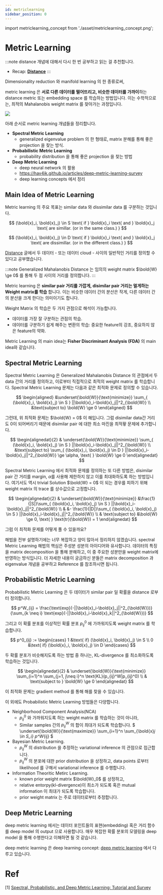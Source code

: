```yaml
---
id: metriclearning
sidebar_position: 0
---
```

import metriclearning_concept from './asset/metriclearning_concept.png';

# Metric Learning

:::note
distance 개념에 대해서 다시 한 번 공부하고 읽는 걸 추천합니다.

- Recap: **[Distance](/docs/concepts/mlconcept/data/distance)**
:::

Dimensionality reduction 와 manifold learning 의 한 종류로써,

metric learning 은 **서로 다른 데이터를 떨어뜨리고, 비슷한 데이터를 가까이**하는 distance metric 또는 embedding space 를 학습하는 방법입니다. 이는 수학적으로는, 최적의 Mahalanobis weight matrix 를 찾아가는 과정입니다.

<div style={{textAlign: 'Center'}}>
  <img src={metriclearning_concept} />
</div>


아래 순서로 metric learning 개념들을 정리합니다.
- **Spectral Metric Learning**
  - generalized eigenvalue problem 의 한 형태로, matrix 분해를 통해 좋은 projection 을 찾는 방식.
- **Probabilistic Metric Learning**
  - probability distribution 을 통해 좋은 projection 을 찾는 방법
- **Deep Metric Learning**
  - deep neural network 의 활용
  - https://hav4ik.github.io/articles/deep-metric-learning-survey
  - deep learning concepts 에서 정리

## Main Idea of Metric Learning

 Metric learning 의 주요 목표는 similar data 와 dissimilar data 를 구분하는 것입니다.

  $$
  (\bold{x}_i, \bold{x}_j) \in S \text{ if } \bold{x}_i \text{ and } \bold{x}_j \text{ are simillar. (or in the same class.) }
  $$ 

  $$
  (\bold{x}_i, \bold{x}_j) \in D \text{ if } \bold{x}_i \text{ and } \bold{x}_j \text{ are dissimillar. (or in the different class.) }
  $$ 

[Distance](/docs/concepts/mlconcept/data/distance) 글에서 두 데이터 - 또는 데이터 cloud - 사이의 일반적인 거리를 정의할 수 있다고 공부했습니다.

:::note
Generalized Mahalanobis Distance 는 임의의 weight matrix $\bold{W} \ge 0$ 를 통해 두 점 사이의 거리를 정의합니다.
:::

Metric learning 은 **similar pair 거리를 가깝게, disimilar pair 거리는 멀게하는 Weight matrix를 학습** 합니다. 이는 비슷한 데이터 간의 분산은 작게, 다른 데이터 간의 분산을 크게 한다는 의미이기도 합니다.

Weight Matrix 의 학습은 두 가지 관점으로 해석이 가능합니다.
- 데이터를 가장 잘 구분하는 관점의 학습.
- 데이터를 구분하기 쉽게 해주는 변환의 학습: 중요한 feature의 강조, 중요하지 않은 feature의 약화.

Metric Learning 의 main idea는 **Fisher Discriminant Analysis (FDA)** 의 main idea와 같습니다.

## Spectral Metric Learning

Spectral Metric Learning 은 Generalized Mahalanobis Distance 의 관점에서 두 data 간의 거리를 정의하고, 이로부터 직접적으로 최적의 weight matrix 를 학습합니다. Spectral Metric Learning 문제는 다음과 같은 최적화 문제로 정의할 수 있습니다.

$$
\begin{aligned}
&\underset{\bold{W}}{\text{minimize}} \sum_{  (\bold{x}_i, \bold{x}_j) \in S } ||\bold{x}_i-\bold{x}_j||^2_{\bold{W}} \\
&\text{subject to} \bold{W} \ge 0
\end{aligned}
$$

그런데, 위 최적화 문제는 $\bold{W} = 0$ 이 해입니다. 그럼 disimilar data간 거리도 0이 되어버리기 때문에 disimilar pair 에 대한 최소 마진을 최적홯 문제에 추가합니다.

$$
\begin{alignedat}{2}
& \underset{\bold{W}}{\text{minimize}} \sum_{  (\bold{x}_i, \bold{x}_j) \in S } ||\bold{x}_i-\bold{x}_j||^2_{\bold{W}} \\
&\text{subject to} \sum_{  (\bold{x}_i, \bold{x}_j) \in D } ||\bold{x}_i-\bold{x}_j||^2_{\bold{W}} \ge \alpha, \text{ } \bold{W} \ge 0
\end{alignedat}
$$

Spectral Metric Learning 에서 최적화 문제를 정의하는 또 다른 방법은, disimilar pair 간 거리를 margin, $\alpha$를 사용해 제한하지 않고 이를 최대화하도록 하는 방법입니다. 여기서도 역시 trivial Solution $\bold{W} = 0$ 이 되는 경우를 피하기 위해 weight matrix 의 trace 를 상수값으로 고정합니다.

$$
\begin{alignedat}{2}
& \underset{\bold{W}}{\text{minimize}} &\frac{1}{|S|}\sum_{  (\bold{x}_i, \bold{x}_j) \in S } ||\bold{x}_i-\bold{x}_j||^2_{\bold{W}} \\
& &- \frac{1}{|D|}\sum_{  (\bold{x}_i, \bold{x}_j) \in S } ||\bold{x}_i-\bold{x}_j||^2_{\bold{W}} \\
& \text{subject to} &\bold{W} \ge 0, \text{ } \text{tr}(\bold{W}) = 1
\end{alignedat}
$$

그럼 이 최적화 문제를 어떻게 풀 수 있을까요?

해법을 전부 설명하기에는 너무 복잡하고 양이 많아서 정리하지 않겠습니다. spectral Metric Learning 해법의 핵심은 주성분 성분의 아이디어와 유사합니다. 데이터의 특징을 matrix decomposition 을 통해 분해하고, 이 중 주요한 성분만을 weight matrix에 반영하는 방식입니다. 더 자세한 내용이 궁금하신 분들은 matrix decomposition 과 eigenvalue 개념을 공부하고 Reference 를 참조하시면 됩니다.

## Probabilistic Metric Learning

Probabilistic Metric Learning 은 두 데이터가 similar pair 일 확률을 distance 로부터 정의합니다.

$$
p^W_{ij} = \frac{\text{exp}(-||\bold{x}_i-\bold{x}_j||^2_{\bold{W}})}{\sum_{k \neq i} \text{exp}(-||\bold{x}_i-\bold{x}_k||^2_{\bold{W}})}
$$

그리고 이 확률 분포를 이상적인 확률 분포 $p^0_{ij}$ 에 가까워지도록 weight matrix 를 학습합니다. 

$$
p^0_{ij} :=
\begin{cases}
1 &\text{ if} (\bold{x}_i, \bold{x}_j) \in S \\
0 &\text{ if} (\bold{x}_i, \bold{x}_j) \in D
\end{cases}
$$

두 확률 분포가 비슷해지도록 하는 방법 중 하나는, KL-divergence 를 최소화하도록 학습하는 것입니다.

$$
\begin{alignedat}{2}
& \underset{\bold{W}}{\text{minimize}} \sum_{i=1}^n \sum_{j=1, j\neq i}^n \text{KL}(p_{ij}^W|p_{ij}^0) \\
& \text{subject to } \bold{W} \ge 0
\end{alignedat}
$$

이 최적화 문제는 gradient method 를 통해 해를 찾을 수 있습니다. 

이 외에도 Probabilistic Metric Learning 방법들은 다양합니다.

- Neighborhood Component Analysis(NCA)
  - $p^0_{ij}$ 와 가까워지도록 하는 weight matrix 를 학습하는 것이 아니라,
  - Similar samples 간의 $p^W_{ij}$ 의 합이 최대가 되도록 학습합니다. $ \underset{\bold{W}}{\text{maximize}} \sum_{i=1}^n \sum_{\bold{x}_j \in S_i} p^W_{ij} $ 
- Bayesian Metric Learning.
  - $p^W_{ij}$ 의 distribution 을 추정하는 variational inference 의 관점으로 접근합니다.
  - $p^W_{ij}$ 의 분포에 대한 prior distribution 을 상정하고, data points 로부터 likelihood 를 구해서 variational inference 를 수행합니다.
- Information Theoritic Metirc Learning.
  - known prior weight matrix $\bold{W}_0$ 를 상정하고,
  - relative entorpy(kl-divergence)이 최소가 되도록 혹은 mutual information 이 최대가 되도록 학습합니다.
  - prior weight matrix 는 주로 데이터로부터 추정합니다.

## Deep Metric Learning

deep metric learning 에서는 데이터 포인트들의 표현(embedding) 혹은 거리 함수를 deep model 의 output 으로 사용합니다. 매우 복잡한 확률 분포의 모델링을 deep model 을 통해 수행한다고 이해하면 될 것 같습니다.

deep metric learning 은 deep learning concept: [deep metric learning](/docs/concepts/deeplearning/taxonomy/metriclearning.md) 에서 다루고 있습니다.

# Ref

[1] [Spectral, Probabilistic, and Deep Metric Learning: Tutorial and Survey](https://arxiv.org/abs/2201.09267)